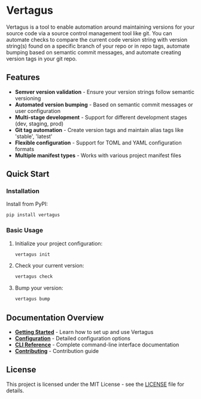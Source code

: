 # Vertagus

Vertagus is a tool to enable automation around maintaining versions for your source code via a source control management tool like git. You can automate checks to compare the current code version string with version string(s) found on a specific branch of your repo or in repo tags, automate bumping based on semantic commit messages, and automate creating version tags in your git repo.

## Features

- **Semver version validation** - Ensure your version strings follow semantic versioning
- **Automated version bumping** - Based on semantic commit messages or user configuration
- **Multi-stage development** - Support for different development stages (dev, staging, prod)
- **Git tag automation** - Create version tags and maintain alias tags like 'stable', 'latest'
- **Flexible configuration** - Support for TOML and YAML configuration formats
- **Multiple manifest types** - Works with various project manifest files

## Quick Start

### Installation

Install from PyPI:

```bash
pip install vertagus
```

### Basic Usage

1. Initialize your project configuration:
   ```bash
   vertagus init
   ```

2. Check your current version:
   ```bash
   vertagus check
   ```

3. Bump your version:
   ```bash
   vertagus bump
   ```

## Documentation Overview

- **[Getting Started](getting-started.md)** - Learn how to set up and use Vertagus
- **[Configuration](configuration.md)** - Detailed configuration options
- **[CLI Reference](cli-reference.md)** - Complete command-line interface documentation
- **[Contributing](contributing.md)** - Contribution guide

## License

This project is licensed under the MIT License - see the [LICENSE](https://github.com/jdraines/vertagus/blob/main/LICENSE) file for details.
